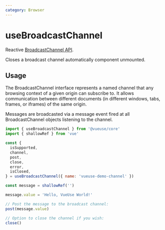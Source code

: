 ```yaml
---
category: Browser
---
```


# useBroadcastChannel

Reactive [BroadcastChannel API](https://developer.mozilla.org/en-US/docs/Web/API/BroadcastChannel).

Closes a broadcast channel automatically component unmounted.

## Usage

The BroadcastChannel interface represents a named channel that any browsing
context of a given origin can subscribe to. It allows communication between
different documents (in different windows, tabs, frames, or iframes) of the
same origin.

Messages are broadcasted via a message event fired at all BroadcastChannel
objects listening to the channel.

```js
import { useBroadcastChannel } from '@vueuse/core'
import { shallowRef } from 'vue'

const {
  isSupported,
  channel,
  post,
  close,
  error,
  isClosed,
} = useBroadcastChannel({ name: 'vueuse-demo-channel' })

const message = shallowRef('')

message.value = 'Hello, VueUse World!'

// Post the message to the broadcast channel:
post(message.value)

// Option to close the channel if you wish:
close()
```
